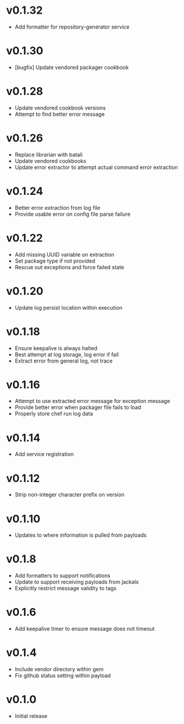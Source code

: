 # v0.1.32
* Add formatter for repository-generator service

# v0.1.30
* [bugfix] Update vendored packager cookbook

# v0.1.28
* Update vendored cookbook versions
* Attempt to find better error message

# v0.1.26
* Replace librarian with batali
* Update vendored cookbooks
* Update error extractor to attempt actual command error extraction

# v0.1.24
* Better error extraction from log file
* Provide usable error on config file parse failure

# v0.1.22
* Add missing UUID variable on extraction
* Set package type if not provided
* Rescue out exceptions and force failed state

# v0.1.20
* Update log persist location within execution

# v0.1.18
* Ensure keepalive is always halted
* Best attempt at log storage, log error if fail
* Extract error from general log, not trace

# v0.1.16
* Attempt to use extracted error message for exception message
* Provide better error when packager file fails to load
* Properly store chef run log data

# v0.1.14
* Add service registration

# v0.1.12
* Strip non-integer character prefix on version

# v0.1.10
* Updates to where information is pulled from payloads

# v0.1.8
* Add formatters to support notifications
* Update to support receiving payloads from jackals
* Explicitly restrict message validity to tags

# v0.1.6
* Add keepalive timer to ensure message does not timeout

# v0.1.4
* Include vendor directory within gem
* Fix github status setting within payload

# v0.1.0
* Initial release
